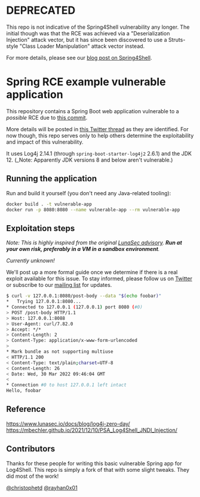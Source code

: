 # DEPRECATED

This repo is not indicative of the Spring4Shell vulnerability any longer. The initial though was that the RCE was 
achieved via a "Deserialization Injection" attack vector, but it has since been discovered to use a Struts-style
"Class Loader Manipulation" attack vector instead.

For more details, please see our [blog post on Spring4Shell](https://www.lunasec.io/docs/blog/spring-rce-vulnerabilities). 

# Spring RCE example vulnerable application

This repository contains a Spring Boot web application vulnerable to a _possible_ RCE due to [this commit](https://github.com/spring-projects/spring-framework/pull/28075/files).

More details will be posted in [this Twitter thread](https://twitter.com/LunaSecIO/status/1509084844042510336) as they are identified. For now though, this repo serves only to help others determine the exploitability and impact of this vulnerability.

It uses Log4j 2.14.1 (through `spring-boot-starter-log4j2` 2.6.1) and the JDK 12. (_Note: Apparently JDK versions 8 and below aren't vulnerable.)

## Running the application

Run and build it yourself (you don't need any Java-related tooling):

```bash
docker build . -t vulnerable-app
docker run -p 8080:8080 --name vulnerable-app --rm vulnerable-app
```

## Exploitation steps

*Note: This is highly inspired from the original [LunaSec advisory](https://www.lunasec.io/docs/blog/log4j-zero-day/). **Run at your own risk, preferably in a VM in a sandbox environment**.*

_Currently unknown!_

We'll post up a more formal guide once we determine if there is a real exploit available for this issue. To stay informed, please follow us on [Twitter](https://twitter.com/LunaSecIO) or subscribe to our [mailing list](https://www.lunasec.io/docs/blog/node-ipc-protestware/#help-us-stop-malicious-dependencies) for updates.

```bash
$ curl -v 127.0.0.1:8080/post-body --data "$(echo foobar)"                                                              
*   Trying 127.0.0.1:8080...
* Connected to 127.0.0.1 (127.0.0.1) port 8080 (#0)
> POST /post-body HTTP/1.1
> Host: 127.0.0.1:8088
> User-Agent: curl/7.82.0
> Accept: */*
> Content-Length: 2
> Content-Type: application/x-www-form-urlencoded
> 
* Mark bundle as not supporting multiuse
< HTTP/1.1 200 
< Content-Type: text/plain;charset=UTF-8
< Content-Length: 26
< Date: Wed, 30 Mar 2022 09:46:04 GMT
< 
* Connection #0 to host 127.0.0.1 left intact
Hello, foobar 
```

## Reference

https://www.lunasec.io/docs/blog/log4j-zero-day/
https://mbechler.github.io/2021/12/10/PSA_Log4Shell_JNDI_Injection/

## Contributors

Thanks for these people for writing this basic vulnerable Spring app for Log4Shell. This repo is simply a fork of that with some slight tweaks. They did most of the work!

[@christophetd](https://twitter.com/christophetd)
[@rayhan0x01](https://twitter.com/rayhan0x01)
